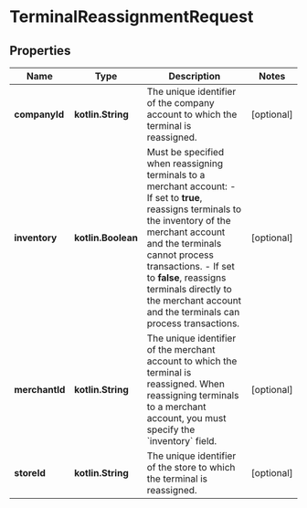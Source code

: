 
# TerminalReassignmentRequest

## Properties
Name | Type | Description | Notes
------------ | ------------- | ------------- | -------------
**companyId** | **kotlin.String** | The unique identifier of the company account to which the terminal is reassigned. |  [optional]
**inventory** | **kotlin.Boolean** | Must be specified when reassigning terminals to a merchant account:  - If set to **true**, reassigns terminals to the inventory of the merchant account and the terminals cannot process transactions.  - If set to **false**, reassigns terminals directly to the merchant account and the terminals can process transactions. |  [optional]
**merchantId** | **kotlin.String** | The unique identifier of the merchant account to which the terminal is reassigned. When reassigning terminals to a merchant account, you must specify the &#x60;inventory&#x60; field. |  [optional]
**storeId** | **kotlin.String** | The unique identifier of the store to which the terminal is reassigned. |  [optional]



